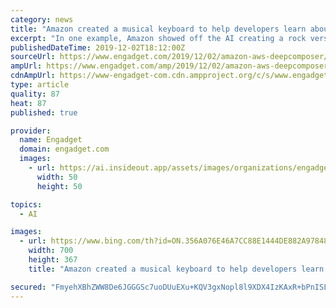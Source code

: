 ```yaml
---
category: news
title: "Amazon created a musical keyboard to help developers learn about AI"
excerpt: "In one example, Amazon showed off the AI creating a rock version of Beethoven's \"Ode to Joy\" after it was instructed to add drums, two electric guitars and a bass guitar to the mix. You'll also be able to create your own genres by training Amazon's AI with a curated library of songs. Once you're done, you can even export your new AI-created ..."
publishedDateTime: 2019-12-02T18:12:00Z
sourceUrl: https://www.engadget.com/2019/12/02/amazon-aws-deepcomposer/
ampUrl: https://www.engadget.com/amp/2019/12/02/amazon-aws-deepcomposer/
cdnAmpUrl: https://www-engadget-com.cdn.ampproject.org/c/s/www.engadget.com/amp/2019/12/02/amazon-aws-deepcomposer/
type: article
quality: 87
heat: 87
published: true

provider:
  name: Engadget
  domain: engadget.com
  images:
    - url: https://ai.insideout.app/assets/images/organizations/engadget.com-50x50.jpg
      width: 50
      height: 50

topics:
  - AI

images:
  - url: https://www.bing.com/th?id=ON.356A076E46A7CC88E1444DE882A97848
    width: 700
    height: 367
    title: "Amazon created a musical keyboard to help developers learn about AI"

secured: "FmyehXBhZWW8De6JGGGSc7uoDUuEXu+KQV3gxNopl8l9XDX4IzKAxR+bPnISLxRNfz5811KTPmZikSNealQl1obGF0lUJx7AyNKm8VYZ77XN0gtHd0WlJrdHOI+QNuJwIF8wAnfMjO5UJrZf8XgWi0Q0hx06MblDV32lx4nqlvujLKBq39NoqW1ZA7Eg+mjAPd3V/Wm/Oub/okq9eriKRViPcK02TMtJ/0fft0Nolm7/Yavc82SnDkW4gpND5niKNB7qvu2yhMCip0a1tXXpwQ==;xirB4QxMeONwmSVRrhRfSw=="
---
```


